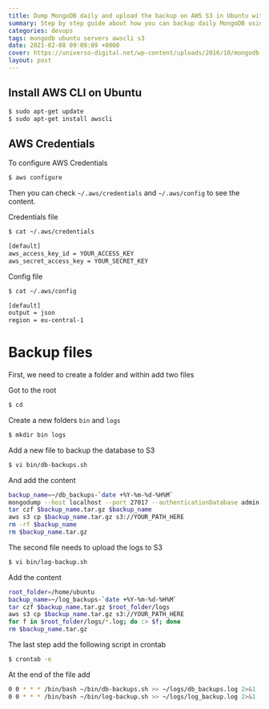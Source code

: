 ```yaml
---
title: Dump MongoDB daily and upload the backup on AWS S3 in Ubuntu with AWS CLI
summary: Step by step guide about how you can backup daily MongoDB using AWS CLI on Ubuntu OS
categories: devops
tags: mongodb ubuntu servers awscli s3
date: 2021-02-08 09:09:09 +0000
cover: https://universo-digital.net/wp-content/uploads/2016/10/mongodb-backupsl.jpg
layout: post
---
```


## Install AWS CLI on Ubuntu

```sh
$ sudo apt-get update
$ sudo apt-get install awscli
```

## AWS Credentials

To configure AWS Credentials

```sh
$ aws configure
```

Then you can check `~/.aws/credentials` and `~/.aws/config` to see the content.

Credentials file

```sh
$ cat ~/.aws/credentials

[default]
aws_access_key_id = YOUR_ACCESS_KEY
aws_secret_access_key = YOUR_SECRET_KEY
```

Config file

```sh
$ cat ~/.aws/config

[default]
output = json
region = eu-central-1
```

# Backup files

First, we need to create a folder and within add two files

Got to the root

```sh
$ cd
```

Create a new folders `bin` and `logs`

```sh
$ mkdir bin logs
```

Add a new file to backup the database to S3

```sh
$ vi bin/db-backups.sh
```

And add the content

```sh
backup_name=~/db_backups-`date +%Y-%m-%d-%H%M`
mongodump --host localhost --port 27017 --authenticationDatabase admin -u ADMIN_USER -p YOUR_PASSWORD --out $backup_name
tar czf $backup_name.tar.gz $backup_name
aws s3 cp $backup_name.tar.gz s3://YOUR_PATH_HERE
rm -rf $backup_name
rm $backup_name.tar.gz
```

The second file needs to upload the logs to S3

```sh
$ vi bin/log-backup.sh 
```

Add the content

```sh
root_folder=/home/ubuntu
backup_name=~/log_backups-`date +%Y-%m-%d-%H%M`
tar czf $backup_name.tar.gz $root_folder/logs
aws s3 cp $backup_name.tar.gz s3://YOUR_PATH_HERE
for f in $root_folder/logs/*.log; do :> $f; done
rm $backup_name.tar.gz
```

The last step add the following script in crontab

```sh
$ crontab -e
```

At the end of the file add 

```sh
0 0 * * * /bin/bash ~/bin/db-backups.sh >> ~/logs/db_backups.log 2>&1
0 0 * * * /bin/bash ~/bin/log-backup.sh >> ~/logs/log_backup.log 2>&1
```